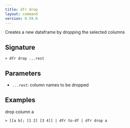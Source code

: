 ```yaml
---
title: dfr drop
layout: command
version: 0.59.0
---
```


Creates a new dataframe by dropping the selected columns

## Signature

```> dfr drop ...rest```

## Parameters

 -  `...rest`: column names to be dropped

## Examples

drop column a
```shell
> [[a b]; [1 2] [3 4]] | dfr to-df | dfr drop a
```
